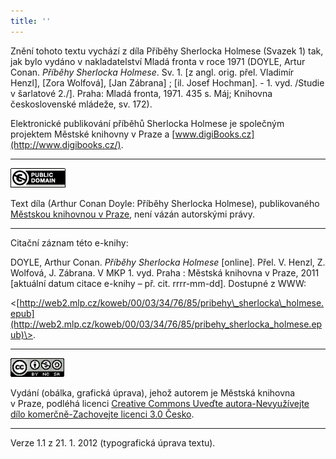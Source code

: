 ```yaml
---
title: ''
---
```


Znění tohoto textu vychází z díla Příběhy Sherlocka Holmese (Svazek 1) tak, jak bylo vydáno v nakladatelství Mladá fronta v roce 1971 (DOYLE, Artur Conan. _Příběhy Sherlocka Holmese_. Sv. 1. \[z angl. orig. přel. Vladimír Henzl\], \[Zora Wolfová\], \[Jan Zábrana\] ; \[il. Josef Hochman\]. - 1. vyd. /Studie v šarlatové 2./\]. Praha: Mladá fronta, 1971. 435 s. Máj; Knihovna československé mládeže, sv. 172).  

Elektronické publikování příběhů Sherlocka Holmese je společným projektem Městské knihovny v Praze a [www.digiBooks.cz](http://www.digibooks.cz/).

* * *

[![Public Domain](./resources/image003.gif)](http://creativecommons.org/publicdomain/mark/1.0/)

Text díla (Arthur Conan Doyle: Příběhy Sherlocka Holmese), publikovaného [Městskou knihovnou v Praze](http://www.mlp.cz/), není vázán autorskými právy.

* * *

Citační záznam této e-knihy:

DOYLE, Arthur Conan. _Příběhy Sherlocka Holmese_ \[online\]. Přel. V. Henzl, Z. Wolfová, J. Zábrana. V MKP 1. vyd. Praha : Městská knihovna v Praze, 2011 \[aktuální datum citace e-knihy – př. cit. rrrr-mm-dd\]. Dostupné z WWW:

<[http://web2.mlp.cz/koweb/00/03/34/76/85/pribehy\_sherlocka\_holmese.epub](http://web2.mlp.cz/koweb/00/03/34/76/85/pribehy_sherlocka_holmese.epub)\>.

* * *

[![Licence Creative Commons](./resources/image004.gif)](http://creativecommons.org/licenses/by-nc-sa/3.0/cz/)

Vydání (obálka, grafická úprava), jehož autorem je Městská knihovna v Praze, podléhá licenci [Creative Commons Uveďte autora-Nevyužívejte dílo komerčně-Zachovejte licenci 3.0 Česko](http://creativecommons.org/licenses/by-nc-sa/3.0/cz/).

* * *

Verze 1.1 z 21. 1. 2012 (typografická úprava textu).
